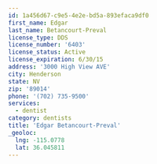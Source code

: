 ```yaml
---
id: 1a456d67-c9e5-4e2e-bd5a-893efaca9df0
first_name: Edgar
last_name: Betancourt-Preval
license_type: DDS
license_number: '6403'
license_status: Active
license_expiration: 6/30/15
address: '3000 High View AVE'
city: Henderson
state: NV
zip: '89014'
phone: '(702) 735-9500'
services:
  - dentist
category: dentists
title: 'Edgar Betancourt-Preval'
_geoloc:
  lng: -115.0778
  lat: 36.045811
---
```

